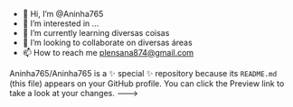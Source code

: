 - 👋 Hi, I’m @Aninha765
- 👀 I’m interested in ...
- 🌱 I’m currently learning diversas coisas 
- 💞️ I’m looking to collaborate on diversas áreas 
- 📫 How to reach me plensana874@gmail.com
  
Aninha765/Aninha765 is a ✨ special ✨ repository because its `README.md` (this file) appears on your GitHub profile.
You can click the Preview link to take a look at your changes.
--->
